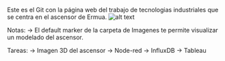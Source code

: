 Este es el Git con la página web del trabajo de tecnologias industriales que se centra en el ascensor de Ermua.
![alt text](https://www.olabarri.com/wp-content/uploads/referencias/ErmuaAldapa(1).jpg)

Notas:
-> El default marker de la carpeta de Imagenes te permite visualizar un modelado del ascensor.

Tareas:
-> Imagen 3D del ascensor
-> Node-red 
-> InfluxDB
-> Tableau